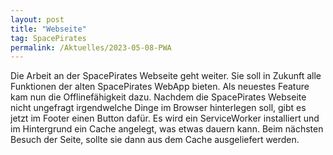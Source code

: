 ```yaml
---
layout: post
title: "Webseite"
tag: SpacePirates
permalink: /Aktuelles/2023-05-08-PWA
---
```


Die Arbeit an der SpacePirates Webseite geht weiter. Sie soll in Zukunft alle Funktionen der alten SpacePirates WebApp bieten. Als neuestes Feature kam nun die Offlinefähigkeit dazu. Nachdem die SpacePirates Webseite nicht ungefragt irgendwelche Dinge im Browser hinterlegen soll, gibt es jetzt im Footer einen Button dafür. Es wird ein ServiceWorker installiert und im Hintergrund ein Cache angelegt, was etwas dauern kann. Beim nächsten Besuch der Seite, sollte sie dann aus dem Cache ausgeliefert werden.
